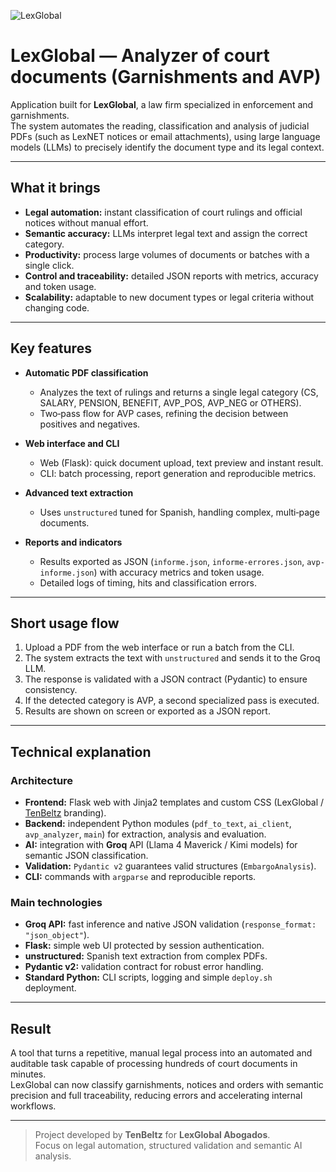 ![LexGlobal](/projects/lexglobal.png)
# LexGlobal — Analyzer of court documents (Garnishments and AVP)

Application built for **LexGlobal**, a law firm specialized in enforcement and garnishments.  
The system automates the reading, classification and analysis of judicial PDFs (such as LexNET notices or email attachments), using large language models (LLMs) to precisely identify the document type and its legal context.

---

## What it brings
- **Legal automation:** instant classification of court rulings and official notices without manual effort.  
- **Semantic accuracy:** LLMs interpret legal text and assign the correct category.  
- **Productivity:** process large volumes of documents or batches with a single click.  
- **Control and traceability:** detailed JSON reports with metrics, accuracy and token usage.  
- **Scalability:** adaptable to new document types or legal criteria without changing code.

---

## Key features
- **Automatic PDF classification**
  - Analyzes the text of rulings and returns a single legal category (CS, SALARY, PENSION, BENEFIT, AVP_POS, AVP_NEG or OTHERS).  
  - Two‑pass flow for AVP cases, refining the decision between positives and negatives.  

- **Web interface and CLI**
  - Web (Flask): quick document upload, text preview and instant result.  
  - CLI: batch processing, report generation and reproducible metrics.

- **Advanced text extraction**
  - Uses `unstructured` tuned for Spanish, handling complex, multi‑page documents.

- **Reports and indicators**
  - Results exported as JSON (`informe.json`, `informe-errores.json`, `avp-informe.json`) with accuracy metrics and token usage.  
  - Detailed logs of timing, hits and classification errors.

---

## Short usage flow
1. Upload a PDF from the web interface or run a batch from the CLI.  
2. The system extracts the text with `unstructured` and sends it to the Groq LLM.  
3. The response is validated with a JSON contract (Pydantic) to ensure consistency.  
4. If the detected category is AVP, a second specialized pass is executed.  
5. Results are shown on screen or exported as a JSON report.

---

## Technical explanation

### Architecture
- **Frontend:** Flask web with Jinja2 templates and custom CSS (LexGlobal / [TenBeltz](https://tenbeltz.com) branding).  
- **Backend:** independent Python modules (`pdf_to_text`, `ai_client`, `avp_analyzer`, `main`) for extraction, analysis and evaluation.  
- **AI:** integration with **Groq** API (Llama 4 Maverick / Kimi models) for semantic JSON classification.  
- **Validation:** `Pydantic v2` guarantees valid structures (`EmbargoAnalysis`).  
- **CLI:** commands with `argparse` and reproducible reports.  

### Main technologies
- **Groq API:** fast inference and native JSON validation (`response_format: "json_object"`).  
- **Flask:** simple web UI protected by session authentication.  
- **unstructured:** Spanish text extraction from complex PDFs.  
- **Pydantic v2:** validation contract for robust error handling.  
- **Standard Python:** CLI scripts, logging and simple `deploy.sh` deployment.

---

## Result
A tool that turns a repetitive, manual legal process into an automated and auditable task capable of processing hundreds of court documents in minutes.  
LexGlobal can now classify garnishments, notices and orders with semantic precision and full traceability, reducing errors and accelerating internal workflows.

---

> Project developed by **TenBeltz** for **LexGlobal Abogados**.  
> Focus on legal automation, structured validation and semantic AI analysis.

